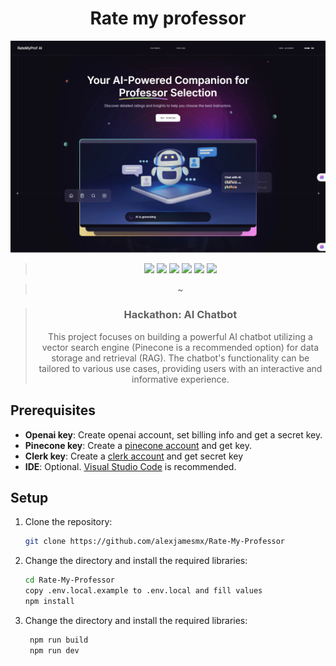 <div id="top"></div>
<h1 align="center">Rate my professor</h1>

<div align="center">

 <img src="https://github.com/IamShafi/HeadstarterAI_Project5/blob/main/assets/Create-Next-App.png"/>

> <p align="center">
>   <img src="https://img.shields.io/badge/NextJS-black?style=for-the-badge&logo=next.js&logoColor=white" />
>   <img src="https://img.shields.io/badge/TailwindCSS-38B2AC?style=for-the-badge&logo=tailwind-css&logoColor=white" />
>   <img src="https://img.shields.io/badge/TypeScript-007ACC?style=for-the-badge&logo=typescript&logoColor=white" />
>   <img src="https://img.shields.io/badge/Pinecone-orange?style=for-the-badge&logo=pinecone&logoColor=white" />
>   <img src="https://img.shields.io/badge/OpenAI-412991?style=for-the-badge&logo=openai&logoColor=white" />
>   <img src="https://img.shields.io/badge/Clerk-black?style=for-the-badge&logo=clerk&logoColor=purple"/>

> </p>
> ~

> <h3 align="center">Hackathon: AI Chatbot</h3>
> <p align="center">This project focuses on building a powerful AI chatbot utilizing a vector search engine (Pinecone is a recommended option) for data storage and retrieval (RAG). The chatbot's functionality can be tailored to various use cases, providing users with an interactive and informative experience.</p>

</div>

## Prerequisites

- **Openai key**: Create openai account, set billing info and get a secret key.
- **Pinecone key**: Create a [pinecone account](https://www.pinecone.io/) and get key.
- **Clerk key**: Create a [clerk account](https://clerk.com/) and get secret key
- **IDE**: Optional. [Visual Studio Code](https://marketplace.visualstudio.com/items?itemName=ms-python.python) is recommended.

## Setup

1. Clone the repository:

   ```sh
   git clone https://github.com/alexjamesmx/Rate-My-Professor
   ```

2. Change the directory and install the required libraries:

   ```sh
   cd Rate-My-Professor
   copy .env.local.example to .env.local and fill values
   npm install
   ```

3. Change the directory and install the required libraries:

   ```sh
    npm run build
    npm run dev
   ```
